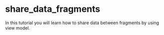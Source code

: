 # share_data_fragments
In this tutorial you will learn how to share data between fragments by using view model.
